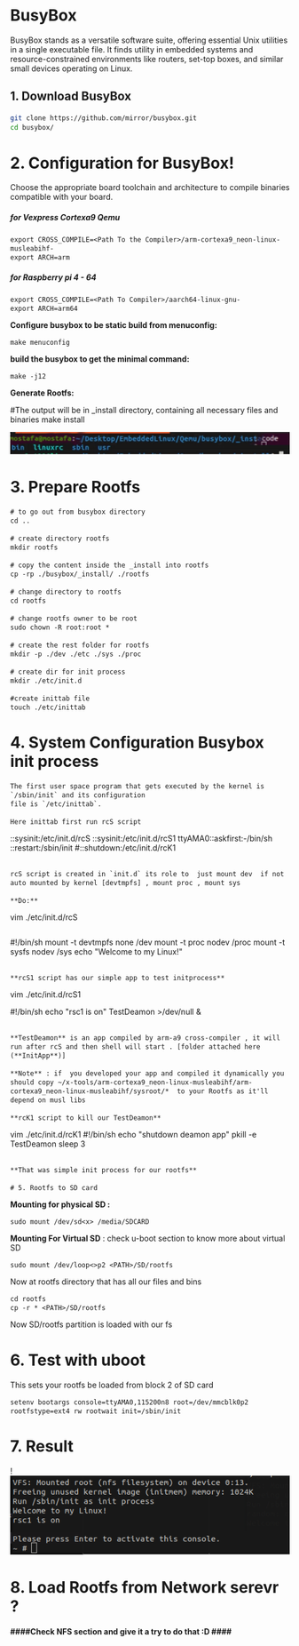 # BusyBox

BusyBox stands as a versatile software suite, offering essential Unix utilities in a single executable file. It finds utility in embedded systems and resource-constrained environments like routers, set-top boxes, and similar small devices operating on Linux.

## 1. Download BusyBox

```bash
git clone https://github.com/mirror/busybox.git
cd busybox/
```

# 2. Configuration for BusyBox!

Choose the appropriate board toolchain and architecture to compile binaries compatible with your board.

##### for Vexpress Cortexa9  Qemu

```
export CROSS_COMPILE=<Path To the Compiler>/arm-cortexa9_neon-linux-musleabihf-
export ARCH=arm
```

##### for Raspberry pi 4 - 64

```
export CROSS_COMPILE=<Path To Compiler>/aarch64-linux-gnu-
export ARCH=arm64

```

**Configure busybox to be static build from menuconfig:**

```
make menuconfig
```

**build the busybox to get the minimal command:**

```
make -j12
```

**Generate Rootfs:**

#The output will be in _install directory, containing all necessary files and binaries
make install

![alt text](image.png)


# 3. Prepare Rootfs

```
# to go out from busybox directory
cd ..

# create directory rootfs
mkdir rootfs

# copy the content inside the _install into rootfs
cp -rp ./busybox/_install/ ./rootfs

# change directory to rootfs
cd rootfs

# change rootfs owner to be root
sudo chown -R root:root *

# create the rest folder for rootfs
mkdir -p ./dev ./etc ./sys ./proc

# create dir for init process
mkdir ./etc/init.d

#create inittab file
touch ./etc/inittab
```
# 4. System Configuration Busybox init process
```
The first user space program that gets executed by the kernel is `/sbin/init` and its configuration
file is `/etc/inittab`.

Here inittab first run rcS script

```
::sysinit:/etc/init.d/rcS
::sysinit:/etc/init.d/rcS1
ttyAMA0::askfirst:-/bin/sh
::restart:/sbin/init
#::shutdown:/etc/init.d/rcK1
```

rcS script is created in `init.d` its role to  just mount dev  if not auto mounted by kernel [devtmpfs] , mount proc , mount sys

**Do:**

```
 vim ./etc/init.d/rcS
```

```
#!/bin/sh
mount -t devtmpfs none /dev
mount -t proc nodev /proc
mount -t sysfs nodev /sys
echo "Welcome to my Linux!"
```

**rcS1 script has our simple app to test initprocess**

```
vim ./etc/init.d/rcS1

#!/bin/sh
echo "rsc1 is on"
TestDeamon >/dev/null  &
```

**TestDeamon** is an app compiled by arm-a9 cross-compiler , it will run after rcS and then shell will start . [folder attached here (**InitApp**)]

**Note** : if  you developed your app and compiled it dynamically you should copy ~/x-tools/arm-cortexa9_neon-linux-musleabihf/arm-cortexa9_neon-linux-musleabihf/sysroot/*  to your Rootfs as it'll depend on musl libs

**rcK1 script to kill our TestDeamon**

```
vim ./etc/init.d/rcK1
#!/bin/sh
echo "shutdown deamon app"
pkill -e TestDeamon
sleep 3
```

**That was simple init process for our rootfs**

# 5. Rootfs to SD card
```
**Mounting for physical SD :**

```
sudo mount /dev/sd<x> /media/SDCARD
```

**Mounting For Virtual SD** :  check u-boot section to know more about virtual SD

```
sudo mount /dev/loop<>p2 <PATH>/SD/rootfs  
```

Now at rootfs directory that has all our files and bins

```
cd rootfs
cp -r * <PATH>/SD/rootfs
```

Now SD/rootfs partition is loaded with our fs

# 6. Test with uboot

This sets your rootfs  be loaded from block 2 of SD card

```
setenv bootargs console=ttyAMA0,115200n8 root=/dev/mmcblk0p2 rootfstype=ext4 rw rootwait init=/sbin/init
```

# 7. Result

!![alt text](image-1.png)

# 8. Load Rootfs from Network serevr ?

#### **####Check NFS section and give it a try to do that :D ####**